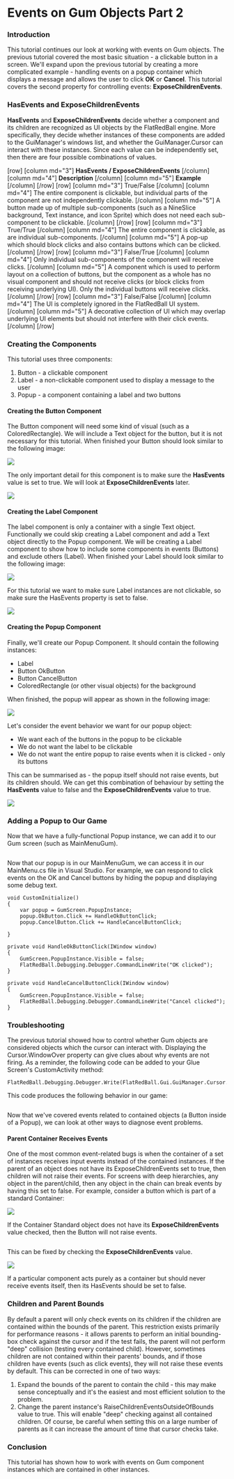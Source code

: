 # Events on Gum Objects Part 2

### Introduction

This tutorial continues our look at working with events on Gum objects. The previous tutorial covered the most basic situation - a clickable button in a screen. We'll expand upon the previous tutorial by creating a more complicated example - handling events on a popup container which displays a message and allows the user to click **OK** or **Cancel**. This tutorial covers the second property for controlling events: **ExposeChildrenEvents**.

### HasEvents and ExposeChildrenEvents

**HasEvents** and **ExposeChildrenEvents** decide whether a component and its children are recognized as UI objects by the FlatRedBall engine. More specifically, they decide whether instances of these components are added to the GuiManager's windows list, and whether the GuiManager.Cursor can interact with these instances. Since each value can be independently set, then there are four possible combinations of values.&#x20;

\[row] \[column md="3"] **HasEvents / ExposeChildrenEvents** \[/column] \[column md="4"] **Description** \[/column] \[column md="5"] **Example** \[/column] \[/row] \[row] \[column md="3"] True/False \[/column] \[column md="4"] The entire component is clickable, but individual parts of the component are not independently clickable. \[/column] \[column md="5"] A button made up of multiple sub-components (such as a NineSlice background, Text instance, and icon Sprite) which does not need each sub-component to be clickable. \[/column] \[/row] \[row] \[column md="3"] True/True \[/column] \[column md="4"] The entire component is clickable, as are individual sub-components. \[/column] \[column md="5"] A pop-up which should block clicks and also contains buttons which can be clicked. \[/column] \[/row] \[row] \[column md="3"] False/True \[/column] \[column md="4"] Only individual sub-components of the component will receive clicks. \[/column] \[column md="5"] A component which is used to perform layout on a collection of buttons, but the component as a whole has no visual component and should not receive clicks (or block clicks from receiving underlying UI). Only the individual buttons will receive clicks. \[/column] \[/row] \[row] \[column md="3"] False/False \[/column] \[column md="4"] The UI is completely ignored in the FlatRedBall UI system. \[/column] \[column md="5"] A decorative collection of UI which may overlap underlying UI elements but should not interfere with their click events. \[/column] \[/row]

### Creating the Components

This tutorial uses three components:

1. Button - a clickable component
2. Label - a non-clickable component used to display a message to the user
3. Popup - a component containing a label and two buttons

#### Creating the Button Component

The Button component will need some kind of visual (such as a ColoredRectangle). We will include a Text object for the button, but it is not necessary for this tutorial. When finished your Button should look similar to the following image:

![](../../media/2017-03-img\_58cd81643eb36.png)

The only important detail for this component is to make sure the **HasEvents** value is set to true. We will look at **ExposeChildrenEvents** later.

![](../../media/2023-08-img\_64d8d90945476.png)

#### Creating the Label Component

The label component is only a container with a single Text object. Functionally we could skip creating a Label component and add a Text object directly to the Popup component. We will be creating a Label component to show how to include some components in events (Buttons) and exclude others (Label). When finished your Label should look similar to the following image:

![](../../media/2017-03-img\_58cd840b932af.png)

For this tutorial we want to make sure Label instances are not clickable, so make sure the HasEvents property is set to false.

![](../../media/2023-08-img\_64d8d9858fc06.png)

#### Creating the Popup Component

Finally, we'll create our Popup Component. It should contain the following instances:

* Label
* Button OkButton
* Button CancelButton
* ColoredRectangle (or other visual objects) for the background

When finished, the popup will appear as shown in the following image:

![](../../media/2017-03-img\_58cd866b0b6d3.png)

Let's consider the event behavior we want for our popup object:

* We want each of the buttons in the popup to be clickable
* We do not want the label to be clickable
* We do not want the entire popup to raise events when it is clicked - only its buttons

This can be summarised as - the popup itself should not raise events, but its children should. We can get this combination of behaviour by setting the **HasEvents** value to false and the **ExposeChildrenEvents** value to true.

![](../../media/2023-08-img\_64d8da78f2ecb.png)

### Adding a Popup to Our Game

Now that we have a fully-functional Popup instance, we can add it to our Gum screen (such as MainMenuGum).

<figure><img src="../../media/2017-03-13_07-31-43.gif" alt=""><figcaption></figcaption></figure>

Now that our popup is in our MainMenuGum, we can access it in our MainMenu.cs file in Visual Studio. For example, we can respond to click events on the OK and Cancel buttons by hiding the popup and displaying some debug text.

```
void CustomInitialize()
{
    var popup = GumScreen.PopupInstance;
    popup.OkButton.Click += HandleOkButtonClick;
    popup.CancelButton.Click += HandleCancelButtonClick;

}

private void HandleOkButtonClick(IWindow window)
{
    GumScreen.PopupInstance.Visible = false;
    FlatRedBall.Debugging.Debugger.CommandLineWrite("OK clicked");
}

private void HandleCancelButtonClick(IWindow window)
{
    GumScreen.PopupInstance.Visible = false;
    FlatRedBall.Debugging.Debugger.CommandLineWrite("Cancel clicked");
}
```

### Troubleshooting

The previous tutorial showed how to control whether Gum objects are considered objects which the cursor can interact with. Displaying the Cursor.WindowOver property can give clues about why events are not firing. As a reminder, the following code can be added to your Glue Screen's CustomActivity method:

```lang:c#
FlatRedBall.Debugging.Debugger.Write(FlatRedBall.Gui.GuiManager.Cursor.WindowOver);
```

This code produces the following behavior in our game:

<figure><img src="../../media/2017-03-13_07-42-11.gif" alt=""><figcaption></figcaption></figure>

Now that we've covered events related to contained objects (a Button inside of a Popup), we can look at other ways to diagnose event problems.

#### Parent Container Receives Events

One of the most common event-related bugs is when the container of a set of instances receives input events instead of the contained instances. If the parent of an object does not have its ExposeChildrenEvents set to true, then children will not raise their events. For screens with deep hierarchies, any object in the parent/child, then any object in the chain can break events by having this set to false. For example, consider a button which is part of a standard Container:

![](../../media/2017-05-img\_5908a5918a41b.png)

If the Container Standard object does not have its **ExposeChildrenEvents** value checked, then the Button will not raise events. &#x20;

<figure><img src="../../media/2017-05-img_5908a60746056.png" alt=""><figcaption></figcaption></figure>

This can be fixed by checking the **ExposeChildrenEvents** value.

![](../../media/2017-05-img\_5908a65d704fe.png)

If a particular component acts purely as a container but should never receive events itself, then its HasEvents should be set to false.

### Children and Parent Bounds

By default a parent will only check events on its children if the children are contained within the bounds of the parent. This restriction exists primarily for performance reasons - it allows parents to perform an initial bounding-box check against the cursor and if the test fails, the parent will not perform "deep" collision (testing every contained child). However, sometimes children are not contained within their parents' bounds, and if those children have events (such as click events), they will not raise these events by default. This can be corrected in one of two ways:

1. Expand the bounds of the parent to contain the child - this may make sense conceptually and it's the easiest and most efficient solution to the problem.
2. Change the parent instance's RaiseChildrenEventsOutsideOfBounds value to true. This will enable "deep" checking against all contained children. Of course, be careful when setting this on a large number of parents as it can increase the amount of time that cursor checks take.

### Conclusion

This tutorial has shown how to work with events on Gum component instances which are contained in other instances.

